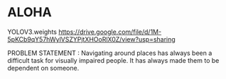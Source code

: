 # ALOHA
YOLOV3.weights
https://drive.google.com/file/d/1M-5pKCb9qY57hWylVSZYPjtXHOoRlX0Z/view?usp=sharing


PROBLEM STATEMENT :
            Navigating around places has always been a difficult task for visually impaired people. It has always made them to be dependent on someone.



